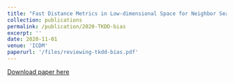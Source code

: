```yaml
---
title: "Fast Distance Metrics in Low-dimensional Space for Neighbor Search Problems"
collection: publications
permalink: /publication/2020-TKDD-bias
excerpt: ''
date: 2020-11-01
venue: 'ICDM'
paperurl: '/files/reviewing-tkdd-bias.pdf'
---
```


[Download paper here](/files/reviewing-tkdd-bias.pdf)
